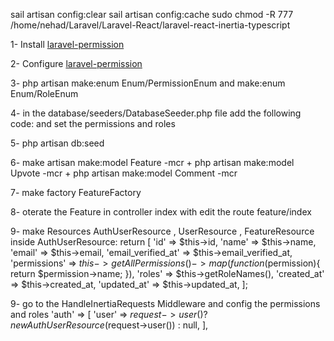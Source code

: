 sail artisan config:clear
sail artisan config:cache
sudo chmod -R 777 /home/nehad/Laravel/Laravel-React/laravel-react-inertia-typescript




1- Install [laravel-permission](https://github.com/spatie/laravel-permission)

2- Configure [laravel-permission](https://github.com/spatie/laravel-permission)

3- php artisan make:enum Enum/PermissionEnum and  make:enum Enum/RoleEnum

4- in the database/seeders/DatabaseSeeder.php file add the following code:
    and set the permissions and roles

5- php artisan db:seed

6- make artisan make:model Feature -mcr + php artisan make:model Upvote -mcr + php artisan make:model Comment -mcr

7- make factory FeatureFactory 

8- oterate the Feature in controller index with edit the route feature/index

9- make Resources AuthUserResource , UserResource , FeatureResource
    inside AuthUserResource: 
       return [
            'id' => $this->id,
            'name' => $this->name,
            'email' => $this->email,
            'email_verified_at' => $this->email_verified_at,
            'permissions' => $this->getAllPermissions()->map(function ($permission){
                return $permission->name;
            }),
            'roles' => $this->getRoleNames(),
            'created_at' => $this->created_at,
            'updated_at' => $this->updated_at,
        ];

9- go to the HandleInertiaRequests  Middleware
    and config the permissions and roles
    'auth' => [
                'user' => $request->user() ? new AuthUserResource($request->user()) : null,
            ],